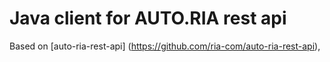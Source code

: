 Java client for AUTO.RIA rest api
=======================
Based on [auto-ria-rest-api] (https://github.com/ria-com/auto-ria-rest-api),
